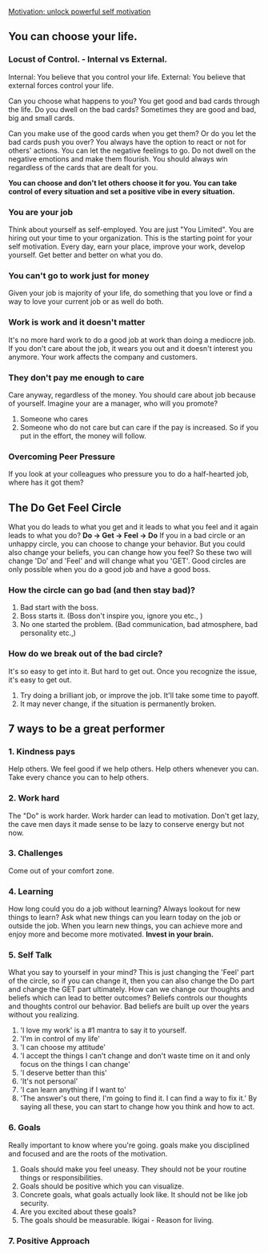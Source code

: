 [Motivation: unlock powerful self motivation](https://gale.udemy.com/course/self-motivation-goals/)

## You can choose your life.

### Locust of Control. - Internal vs External.

Internal: You believe that you control your life.
External: You believe that external forces control your life.

Can you choose what happens to you? You get good and bad cards through the life. Do you dwell on the bad cards? Sometimes they are good and bad, big and small cards.

Can you make use of the good cards when you get them? Or do you let the bad cards push you over?
You always have the option to react or not for others' actions. You can let the negative feelings to go. Do not dwell on the negative emotions and make them flourish. You should always win regardless of the cards that are dealt for you.

**You can choose and don't let others choose it for you. You can take control of every situation and set a positive vibe in every situation.**

### You are your job
Think about yourself as self-employed.  You are just "You Limited". You are hiring out your time to your organization. This is the starting point for your self motivation. Every day, earn your place, improve your work, develop yourself. Get better and better on what you do. 

### You can't go to work just for money
Given your job is majority of your life, do something that you love or find a way to love your current job or as well do both.

### Work is work and it doesn't matter

It's no more hard work to do a good job at work than doing a mediocre job. If you don't care about the job, it wears you out and it doesn't interest you anymore.
Your work affects the company and customers.
### They don't pay me enough to care

Care anyway, regardless of the money. You should care about job because of yourself. 
Imagine your are a manager, who will you promote?
1. Someone who cares
2. Someone who do not care but can care if the pay is increased.
So if you put in the effort, the money will follow.
### Overcoming Peer Pressure
If you look at your colleagues who pressure you to do a half-hearted job, where has it got them?

## The Do Get Feel Circle
What you do leads to what you get and it leads to what you feel and it again leads to what you do? 
**Do -> Get -> Feel -> Do**
If you in a bad circle or an unhappy circle, you can choose to change your behavior. But you could also change your beliefs, you can change how you feel?
So these two will change 'Do' and 'Feel' and will change what you 'GET'.
Good circles are only possible when you do a good job and have a good boss.
### How the circle can go bad (and then stay bad)?
1. Bad start with the boss.
2. Boss starts it. (Boss don't inspire you, ignore you etc., )
3. No one started the problem. (Bad communication, bad atmosphere, bad personality etc.,)
### How do we break out of the bad circle?
It's so easy to get into it. But hard to get out. Once you recognize the issue, it's easy to get out.
1. Try doing a brilliant job, or improve the job. It'll take some time to payoff.
2. It may never change, if the situation is permanently broken.
## 7 ways to be a great performer

### 1. Kindness pays
Help others. We feel good if we help others. Help others whenever you can. Take every chance you can to help others.
### 2. Work hard
The "Do" is work harder. Work harder can lead to motivation. Don't get lazy, the cave men days it made sense to be lazy to conserve energy but not now.
### 3. Challenges
Come out of your comfort zone. 
### 4. Learning
How long could you do a job without learning? Always lookout for new things to learn? Ask what new things can you learn today on the job or outside the job. When you learn new things, you can achieve more and enjoy more and become more motivated. **Invest in your brain.**
### 5. Self Talk
What you say to yourself in your mind? This is just changing the 'Feel' part of the circle, so if you can change it, then you can also change the Do part and change the GET part ultimately.
How can we change our thoughts and beliefs which can lead to better outcomes?
Beliefs controls our thoughts and thoughts control our behavior.
Bad beliefs are built up over the years without you realizing.
1. 'I love my work' is a #1 mantra to say it to yourself.
2. 'I'm in control of my life'
3. 'I can choose my attitude'
4. 'I accept the things I can't change and don't waste time on it and only focus on the things I can change'
5. 'I deserve better than this'
6. 'It's not personal'
7. 'I can learn anything if I want to'
8. 'The answer's out there, I'm going to find it. I can find a way to fix it.'
By saying all these, you can start to change how you think and how to act.
### 6. Goals
Really important to know where you're going. goals make you disciplined and focused and are the roots of the motivation. 
1. Goals should make you feel uneasy. They should not be your routine things or responsibilities.
2. Goals should be positive which you can visualize.
3. Concrete goals, what goals actually look like. It should not be like job security.
4. Are you excited about these goals?
5. The goals should be measurable.
Ikigai - Reason for living.

### 7. Positive Approach

